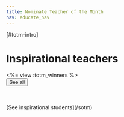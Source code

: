 ```yaml
---
title: Nominate Teacher of the Month
nav: educate_nav
---
```

[#totm-intro]

# Inspirational teachers

<%= view :totm_winners %>
</br>
<a href="http://blog.code.org/tagged/TOTM"><button>See all</button></a>

<br />
<br />
[See inspirational students](/sotm)
